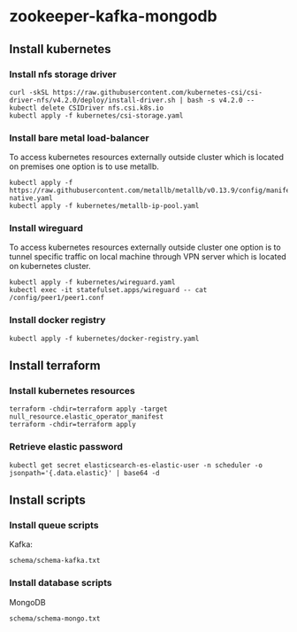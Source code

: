 # zookeeper-kafka-mongodb

## Install kubernetes

### Install nfs storage driver
```
curl -skSL https://raw.githubusercontent.com/kubernetes-csi/csi-driver-nfs/v4.2.0/deploy/install-driver.sh | bash -s v4.2.0 --
kubectl delete CSIDriver nfs.csi.k8s.io
kubectl apply -f kubernetes/csi-storage.yaml
```

### Install bare metal load-balancer
To access kubernetes resources externally outside cluster which is located on premises one option is to use metallb.
```
kubectl apply -f https://raw.githubusercontent.com/metallb/metallb/v0.13.9/config/manifests/metallb-native.yaml
kubectl apply -f kubernetes/metallb-ip-pool.yaml
```

### Install wireguard
To access kubernetes resources externally outside cluster one option is to tunnel specific traffic on local machine through VPN server which is located on kubernetes cluster.
```
kubectl apply -f kubernetes/wireguard.yaml
kubectl exec -it statefulset.apps/wireguard -- cat /config/peer1/peer1.conf
```
### Install docker registry
```
kubectl apply -f kubernetes/docker-registry.yaml
```

## Install terraform

### Install kubernetes resources
```
terraform -chdir=terraform apply -target null_resource.elastic_operator_manifest
terraform -chdir=terraform apply
```

### Retrieve elastic password
```
kubectl get secret elasticsearch-es-elastic-user -n scheduler -o jsonpath='{.data.elastic}' | base64 -d
```

## Install scripts

### Install queue scripts
Kafka:
```
schema/schema-kafka.txt
```

### Install database scripts
MongoDB
```
schema/schema-mongo.txt
```

